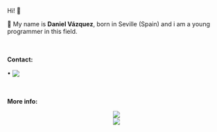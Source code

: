 Hi! 👋

:bust_in_silhouette: My name is **Daniel Vázquez**, born in Seville (Spain) and i am a young programmer in this field.

ﾠ
<div>
<p>
  <b>
    Contact:
  </b>
</p>

  •	<a href="mailto:danielvazquezmunoz@hotmail.com">
      <img align="center" src="https://img.shields.io/badge/danielvazquezmunoz@hotmail.com-0A0A0A?style=for-the-badge&logo=microsoft-outlook&logoColor=white">
    </a>
</div>
ﾠ
<p>
  <b>
    More info:
  </b>
</p>

<div align="center">
  <a href="https://github.com/Skjolberg">
    <img src="https://komarev.com/ghpvc/?username=Skjolberg&style=for-the-badge">
  </a>
</div>

<div align="center">
  <a href="https://github.com/Skjolberg">
    <img align="center" src="https://github-readme-stats.vercel.app/api?username=Skjolberg&repo=skjolberg&count_private=true&include_all_commits=true&show_icons=true&theme=midnight-purple&card_width=1080">
  </a>
</div>
